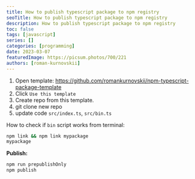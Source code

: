 ```yaml
---
title: How to publish typescript package to npm registry
seoTitle: How to publish typescript package to npm registry
description: How to publish typescript package to npm registry
toc: false
tags: [javascript]
series: []
categories: [programming]
date: 2023-03-07
featuredImage: https://picsum.photos/700/221
authors: [roman-kurnovskii]
---
```



1. Open template: https://github.com/romankurnovskii/npm-typescript-package-template
2. Click `Use this template`
3. Create repo from this template.
4. git clone new repo
5. update code `src/index.ts`, `src/bin.ts`

How to check if `bin` script works from terminal:

```sh
npm link && npm link mypackage
mypackage
```

**Publish:**

```sh
npm run prepublishOnly
npm publish
```
